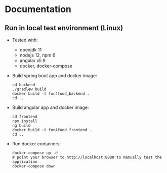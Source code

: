 # Documentation

## Run in local test environment (Linux)

* Tested with:

  * openjdk 11
  * nodejs 12, npm 6
  * angular cli 9
  * docker, docker-compose

* Build spring boot app and docker image:

      cd backend
      ./gradlew build
      docker build -t fon4food_backend .
      cd ..

* Build angular app and docker image:

      cd frontend
      npm install
      ng build
      docker build -t fon4food_frontend .
      cd ..

* Run docker containers:

      docker-compose up -d
      # point your browser to http://localhost:8080 to manually test the application
      docker-compose down


